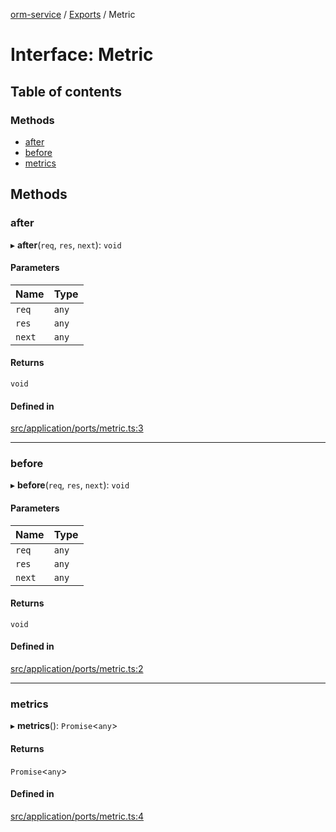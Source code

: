 [orm-service](../README.md) / [Exports](../modules.md) / Metric

# Interface: Metric

## Table of contents

### Methods

- [after](Metric.md#after)
- [before](Metric.md#before)
- [metrics](Metric.md#metrics)

## Methods

### after

▸ **after**(`req`, `res`, `next`): `void`

#### Parameters

| Name | Type |
| :------ | :------ |
| `req` | `any` |
| `res` | `any` |
| `next` | `any` |

#### Returns

`void`

#### Defined in

[src/application/ports/metric.ts:3](https://github.com/lambda-orm/lambdaorm-svc/blob/454fa1df10e472bc978f8a973a986e73b6e90794/src/application/ports/metric.ts#L3)

___

### before

▸ **before**(`req`, `res`, `next`): `void`

#### Parameters

| Name | Type |
| :------ | :------ |
| `req` | `any` |
| `res` | `any` |
| `next` | `any` |

#### Returns

`void`

#### Defined in

[src/application/ports/metric.ts:2](https://github.com/lambda-orm/lambdaorm-svc/blob/454fa1df10e472bc978f8a973a986e73b6e90794/src/application/ports/metric.ts#L2)

___

### metrics

▸ **metrics**(): `Promise`\<`any`\>

#### Returns

`Promise`\<`any`\>

#### Defined in

[src/application/ports/metric.ts:4](https://github.com/lambda-orm/lambdaorm-svc/blob/454fa1df10e472bc978f8a973a986e73b6e90794/src/application/ports/metric.ts#L4)
